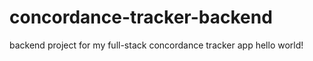 # concordance-tracker-backend
backend project for my full-stack concordance tracker app
hello world!